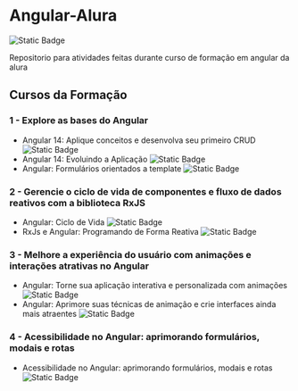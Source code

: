 # Angular-Alura
<img alt="Static Badge" src="https://img.shields.io/badge/Angular-Curso Em Andamento-darkred">


Repositorio para atividades feitas durante curso de formação em angular da alura
## Cursos da Formação
### 1 - Explore as bases do Angular
- Angular 14: Aplique conceitos e desenvolva seu primeiro CRUD <img alt="Static Badge" src="https://img.shields.io/badge/Concluído-green">
- Angular 14: Evoluindo a Aplicação <img alt="Static Badge" src="https://img.shields.io/badge/Concluído-green">
- Angular: Formulários orientados a template <img alt="Static Badge" src="https://img.shields.io/badge/Concluído-green">
### 2 - Gerencie o ciclo de vida de componentes e fluxo de dados reativos com a biblioteca RxJS
- Angular: Ciclo de Vida <img alt="Static Badge" src="https://img.shields.io/badge/Concluído-green">
- RxJs e Angular: Programando de Forma Reativa <img alt="Static Badge" src="https://img.shields.io/badge/Concluído-green">
### 3 - Melhore a experiência do usuário com animações e interações atrativas no Angular 
- Angular: Torne sua aplicação interativa e personalizada com animações <img alt="Static Badge" src="https://img.shields.io/badge/Concluído-green">
- Angular: Aprimore suas técnicas de animação e crie interfaces ainda mais atraentes  <img alt="Static Badge" src="https://img.shields.io/badge/Concluído-green">
### 4 - Acessibilidade no Angular: aprimorando formulários, modais e rotas
- Acessibilidade no Angular: aprimorando formulários, modais e rotas <img alt="Static Badge" src="https://img.shields.io/badge/Em andamento-darkred">
